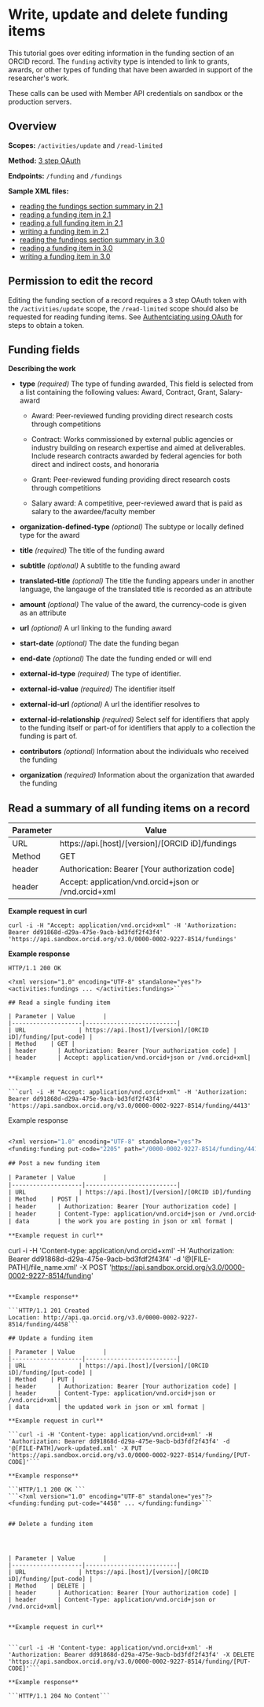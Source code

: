 # Write, update and delete funding items

This tutorial goes over editing information in the funding section of an ORCID record. The ```funding``` activity type is intended to link to grants, awards, or other types of funding that have been awarded in support of the researcher's work.

These calls can be used with Member API credentials on sandbox or the production servers.

## Overview

**Scopes:** ```/activities/update``` and ```/read-limited```

**Method:** [3 step OAuth](https://github.com/ORCID/ORCID-Source/blob/master/orcid-api-web/README.md#authenticating-users-and-using-oauth--openid-connect)

**Endpoints:** ```/funding``` and ```/fundings```

**Sample XML files:**
* [reading the fundings section summary in 2.1](https://github.com/ORCID/orcid-model/blob/master/src/main/resources/record_2.1/samples/read_samples/fundings-2.1.xml)
* [reading a funding item in 2.1](https://github.com/ORCID/orcid-model/blob/master/src/main/resources/record_2.1/samples/read_samples/funding-2.1.xml)
* [reading a full funding item in 2.1](https://github.com/ORCID/orcid-model/blob/master/src/main/resources/record_2.1/samples/read_samples/funding-full-2.1.xml)
* [writing a funding item in 2.1](https://github.com/ORCID/orcid-model/blob/master/src/main/resources/record_2.1/samples/write_sample/funding-2.1.xml)
* [reading the fundings section summary in 3.0](https://github.com/ORCID/orcid-model/blob/master/src/main/resources/record_3.0/samples/read_samples/fundings-3.0.xml)
* [reading a funding item in 3.0](https://github.com/ORCID/orcid-model/blob/master/src/main/resources/record_3.0/samples/read_samples/funding-3.0.xml)
* [writing a funding item in 3.0](https://github.com/ORCID/orcid-model/blob/master/src/main/resources/record_3.0/samples/write_samples/funding-3.0.xml)

## Permission to edit the record
Editing the funding section of a record requires a 3 step OAuth token with the ```/activities/update``` scope, the ```/read-limited``` scope should also be requested for reading funding items. See [Authentciating using OAuth](https://github.com/ORCID/ORCID-Source/blob/master/orcid-api-web/README.md#authenticating-users-and-using-oauth--openid-connect) for steps to obtain a token.

## Funding fields

**Describing the work**
- **type** _(required)_ The type of funding awarded, This field is selected from a list containing the following values: Award, Contract, Grant, Salary-award
    - Award: Peer-reviewed funding providing direct research costs through competitions

    - Contract: Works commissioned by external public agencies or industry building on research expertise and aimed at deliverables. Include research contracts awarded by federal agencies for both direct and indirect costs, and honoraria

    - Grant: Peer-reviewed funding providing direct research costs through competitions

    - Salary award: A competitive, peer-reviewed award that is paid as salary to the awardee/faculty member


- **organization-defined-type** _(optional)_ The subtype or locally defined type for the award

- **title** _(required)_ The title of the funding award

- **subtitle** _(optional)_ A subtitle to the funding award

- **translated-title** _(optional)_ The title the funding appears under in another language, the langauge of the translated title is recorded as an attribute

- **amount** _(optional)_ The value of the award, the currency-code is given as an attribute

- **url** _(optional)_ A url linking to the funding award

- **start-date** _(optional)_ The date the funding began

- **end-date** _(optional)_ The date the funding ended or will end

- **external-id-type** _(required)_ The type of identifier.

- **external-id-value** _(required)_ The identifier itself

- **external-id-url** _(optional)_ A url the identifier resolves to

- **external-id-relationship** _(required)_ Select self for identifiers that apply to the funding itself or part-of for identifiers that apply to a collection the funding is part of.

- **contributors** _(optional)_ Information about the individuals who received the funding

- **organization** _(required)_ Information about the organization that awarded the funding

## Read a summary of all funding items on a record

| Parameter | Value        |
|--------------------|--------------------------|
| URL 				| https://api.[host]/[version]/[ORCID iD]/fundings |
| Method    | GET |
| header      | Authorication: Bearer [Your authorization code] |
| header      | Accept: application/vnd.orcid+json or /vnd.orcid+xml|


**Example request in curl**

```curl -i -H "Accept: application/vnd.orcid+xml" -H 'Authorization: Bearer dd91868d-d29a-475e-9acb-bd3fdf2f43f4' 'https://api.sandbox.orcid.org/v3.0/0000-0002-9227-8514/fundings'```

**Example response**

```HTTP/1.1 200 OK```
```
<?xml version="1.0" encoding="UTF-8" standalone="yes"?>
<activities:fundings ... </activities:fundings>```

## Read a single funding item

| Parameter | Value        |
|--------------------|--------------------------|
| URL 				| https://api.[host]/[version]/[ORCID iD]/funding/[put-code] |
| Method    | GET |
| header      | Authorization: Bearer [Your authorization code] |
| header      | Accept: application/vnd.orcid+json or /vnd.orcid+xml|


**Example request in curl**

```curl -i -H "Accept: application/vnd.orcid+xml" -H 'Authorization: Bearer dd91868d-d29a-475e-9acb-bd3fdf2f43f4' 'https://api.sandbox.orcid.org/v3.0/0000-0002-9227-8514/funding/4413'
```

Example response
```HTTP/1.1 200 OK

<?xml version="1.0" encoding="UTF-8" standalone="yes"?>
<funding:funding put-code="2205" path="/0000-0002-9227-8514/funding/4413" ... </funding:funding>```

## Post a new funding item

| Parameter | Value        |
|--------------------|--------------------------|
| URL 				| https://api.[host]/[version]/[ORCID iD]/funding |
| Method    | POST |
| header      | Authorization: Bearer [Your authorization code] |
| header      | Content-Type: application/vnd.orcid+json or /vnd.orcid+xml|
| data        | the work you are posting in json or xml format |

**Example request in curl**
```
curl -i -H 'Content-type: application/vnd.orcid+xml' -H 'Authorization: Bearer dd91868d-d29a-475e-9acb-bd3fdf2f43f4' -d '@[FILE-PATH]/file_name.xml' -X POST 'https://api.sandbox.orcid.org/v3.0/0000-0002-9227-8514/funding'
```

**Example response**

```HTTP/1.1 201 Created
Location: http://api.qa.orcid.org/v3.0/0000-0002-9227-8514/funding/4458```

## Update a funding item

| Parameter | Value        |
|--------------------|--------------------------|
| URL 				| https://api.[host]/[version]/[ORCID iD]/funding/[put-code] |
| Method    | PUT |
| header      | Authorization: Bearer [Your authorization code] |
| header      | Content-Type: application/vnd.orcid+json or /vnd.orcid+xml|
| data        | the updated work in json or xml format |

**Example request in curl**

```curl -i -H 'Content-type: application/vnd.orcid+xml' -H 'Authorization: Bearer dd91868d-d29a-475e-9acb-bd3fdf2f43f4' -d '@[FILE-PATH]/work-updated.xml' -X PUT 'https://api.sandbox.orcid.org/v3.0/0000-0002-9227-8514/funding/[PUT-CODE]'```

**Example response**

```HTTP/1.1 200 OK ```
```<?xml version="1.0" encoding="UTF-8" standalone="yes"?>
<funding:funding put-code="4458" ... </funding:funding>```


## Delete a funding item




| Parameter | Value        |
|--------------------|--------------------------|
| URL 				| https://api.[host]/[version]/[ORCID iD]/funding/[put-code] |
| Method    | DELETE |
| header      | Authorication: Bearer [Your authorization code] |
| header      | Content-Type: application/vnd.orcid+json or /vnd.orcid+xml|


**Example request in curl**


```curl -i -H 'Content-type: application/vnd.orcid+xml' -H 'Authorization: Bearer dd91868d-d29a-475e-9acb-bd3fdf2f43f4' -X DELETE 'https://api.sandbox.orcid.org/v3.0/0000-0002-9227-8514/funding/[PUT-CODE]'```

**Example response**

```HTTP/1.1 204 No Content```
